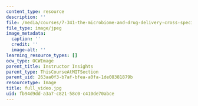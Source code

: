 ```yaml
---
content_type: resource
description: ''
file: /media/courses/7-341-the-microbiome-and-drug-delivery-cross-species-communication-in-health-and-disease-spring-2018/fb94d9dda3a7c82158c0c410de70abce_full_video.jpg
file_type: image/jpeg
image_metadata:
  caption: ''
  credit: ''
  image-alt: ''
learning_resource_types: []
ocw_type: OCWImage
parent_title: Instructor Insights
parent_type: ThisCourseAtMITSection
parent_uid: 263aa0f3-b7af-bfea-a0fa-1de08381879b
resourcetype: Image
title: full_video.jpg
uid: fb94d9dd-a3a7-c821-58c0-c410de70abce
---
```

